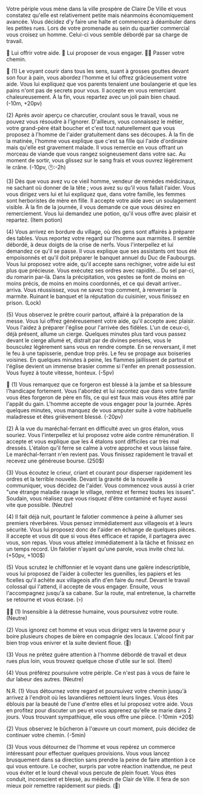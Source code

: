 Votre périple vous mène dans la ville prospère de Claire De Ville et vous constatez qu'elle est relativement petite mais néanmoins économiquement avancée. Vous décidez d'y faire une halte et commencez à déambuler dans les petites rues. Lors de votre promenade au sein du quartier commercial vous croisez un homme. Celui-ci vous semble débordé par sa charge de travail.

🤝 Lui offrir votre aide.
🤑 Lui proposer de vous engager.
🚶‍♂️ Passer votre chemin.


🤝
(1) Le voyant courir dans tous les sens, suant à grosses gouttes devant son four à pain, vous abordez l'homme et lui offrez grâcieusement votre aide. Vous lui expliquez que vos parents tenaient une boulangerie et que les pains n'ont pas de secrets pour vous. Il accepte en vous remerciant chaleureusement. À la fin, vous repartez avec un joli pain bien chaud. (-10m, +20pv)

(2) Après avoir aperçu ce charcutier, croulant sous le travail, vous ne pouvez vous résoudre à l'ignorer. D'ailleurs, vous connaissez le métier, votre grand-père était boucher et c'est tout naturellement que vous proposez à l'homme de l'aider gratuitement dans ses découpes. À la fin de la matinée, l'homme vous explique que c'est sa fille qui l'aide d'ordinaire mais qu'elle est gravement malade. Il vous remercie en vous offrant un morceau de viande que vous rangez soigneusement dans votre sac. Au moment de sortir, vous glissez sur le sang frais et vous ouvrez légèrement le crâne. (-10pv, 🕑:-2h)

(3) Dès que vous avez vu ce vieil homme, vendeur de remèdes médicinaux, ne sachant où donner de la tête ; vous avez su qu'il vous fallait l'aider. Vous vous dirigez vers lui et lui expliquez que, dans votre famille, les femmes sont herboristes de mère en fille. Il accepte votre aide avec un soulagement visible. À la fin de la journée, il vous demande ce que vous désirez en remerciement. Vous lui demandez une potion, qu'il vous offre avec plaisir et repartez. (Item potion)

(4) Vous arrivez en bordure du village, où des gens sont affairés à préparer des tables. Vous reportez votre regard sur l'homme aux marmites. Il semble débordé, à deux doigts de la crise de nerfs. Vous l'interpellez et lui demandez ce qu'il se passe. Il vous explique que ses assistants ont tous été empoisonnés et qu'il doit préparer le banquet annuel du Duc de Faubourgs. Vous lui proposez votre aide, qu'il accepte sans rechigner, votre aide lui est plus que précieuse. Vous exécutez ses ordres avec rapidité... Du sel par-ci, du romarin par-là. Dans la précipitation, vos gestes se font de moins en moins précis, de moins en moins coordonnés, et ce qui devait arriver.. arriva. Vous réussissez, vous ne savez trop comment, à renverser la marmite. Ruinant le banquet et la réputation du cuisinier, vous finissez en prison. (Lock)

(5) Vous observez le prêtre courir partout, affairé à la préparation de la messe. Vous lui offrez généreusement votre aide, qu'il accepte avec plaisir. Vous l'aidez à préparer l'église pour l'arrivée des fidèles. L'un de ceux-ci, déjà présent, allume un cierge. Quelques minutes plus tard vous passez devant le cierge allumé et, distrait par de divines pensées, vous le bousculez légèrement sans vous en rendre compte. En se renversant, il met le feu à une tapisserie, pendue trop près. Le feu se propage aux boiseries voisines. En quelques minutes à peine, les flammes jaillissent de partout et l'église devient un immense brasier comme si l'enfer en prenait possession. Vous fuyez à toute vitesse, honteux. (-5pv)

🤑
(1) Vous remarquez que ce forgeron est blessé à la jambe et sa blessure l'handicape fortement. Vous l'abordez et lui racontez que dans votre famille vous êtes forgeron de père en fils, ce qui est faux mais vous êtes attiré par l'appât du gain. L'homme accepte de vous engager pour la journée. Après quelques minutes, vous manquez de vous amputer suite à votre habituelle maladresse et êtes grièvement blessé. 
(-20pv)

(2) À la vue du maréchal-ferrant en difficulté avec un gros étalon, vous souriez. Vous l'interpellez et lui proposez votre aide contre rémunération. Il accepte et vous explique que les 4 étalons sont difficiles car très mal dressés. L'étalon qu'il ferre se calme à votre approche et vous laisse faire. Le maréchal-ferrant n'en revient pas. Vous finissez rapidement le travail et recevez une généreuse bourse. 
(250$)

(3) Vous écoutez le crieur, criant et courant pour disperser rapidement les ordres et la terrible nouvelle. Devant la gravité de la nouvelle à communiquer, vous décidez de l'aider. Vous commencez vous aussi à crier "une étrange maladie ravage le village, rentrez et fermez toutes les issues". Soudain, vous réalisez que vous risquez d'être contaminé et fuyez aussi vite que possible. 
(Neutre)

(4) Il fait déjà nuit, pourtant le falotier commence à peine à allumer ses premiers réverbères. Vous pensez immédiatement aux villageois et à leurs sécurité. Vous lui proposez donc de l'aider en échange de quelques pièces. Il accepte et vous dit que si vous êtes efficace et rapide, il partagera avec vous, son repas. Vous vous attelez immédiatement à la tâche et finissez en un temps record. Un falotier n'ayant qu'une parole, vous invite chez lui. 
(+50pv, +100$)

(5) Vous scrutez le chiffonnier et le voyant dans une galère indescriptible, vous lui proposez de l'aider à collecter les guenilles, les papiers et les ficelles qu'il achète aux villageois afin d'en faire du neuf. Devant le travail colossal qui l'attend, il accepte de vous engager. Ensuite, vous l'accompagnez jusqu'à sa cabane. Sur la route, mal entretenue, la charrette se retourne et vous écrase. 
(💀)


🚶‍♂️
(1) Insensible à la détresse humaine, vous poursuivez votre route. 
(Neutre)

(2) Vous ignorez cet homme et vous vous dirigez vers la taverne pour y boire plusieurs chopes de bière en compagnie des locaux. L'alcool finit par bien trop vous enivrer et la suite devient floue.
(🤪)

(3) Vous ne prêtez guère attention à l'homme débordé de travail et deux rues plus loin, vous trouvez quelque chose d'utile sur le sol. 
(Item)

(4) Vous préférez poursuivre votre périple. Ce n'est pas à vous de faire le dur labeur des autres. 
(Neutre)

N.R.
(1) Vous détournez votre regard et poursuivez votre chemin jusqu'à arrivez à l'endroit où les lavandières nettoient leurs linges. Vous êtes éblouis par la beauté de l'une d'entre elles et lui proposez votre aide. Vous en profitez pour discuter un peu et vous apprenez qu'elle se marie dans 2 jours. Vous trouvant sympathique, elle vous offre une pièce. 
(-10min +20$)

(2) Vous observez le bûcheron à l'œuvre un court moment, puis décidez de continuer votre chemin. 
(-5min)

(3) Vous vous détournez de l'homme et vous repérez un commerce intéressant pour effectuer quelques provisions. Vous vous lancez brusquement dans sa direction sans prendre la peine de faire attention à ce qui vous entoure. Le cocher, surpris par votre réaction inattendue, ne peut vous éviter et le lourd cheval vous percute de plein fouet. Vous êtes conduit, inconscient et blessé, au médecin de Clair de Ville. Il fera de son mieux poir remettre rapidement sur pieds. 
(🤕)

